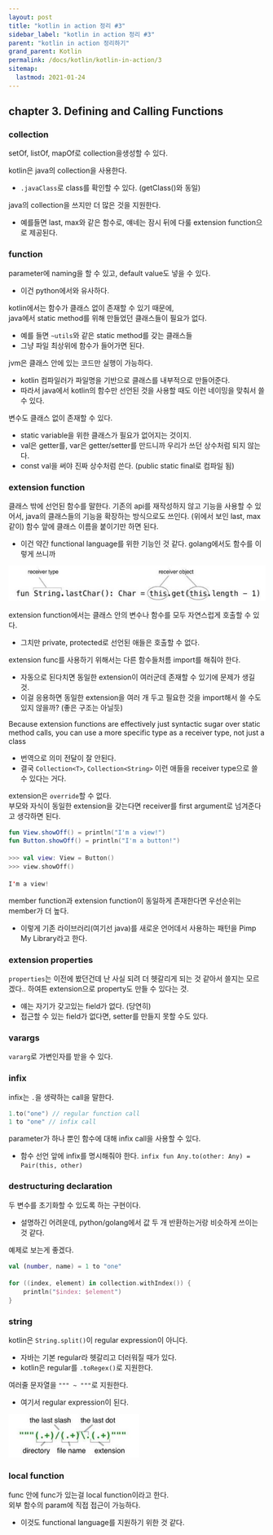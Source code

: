 ```yaml
---
layout: post
title: "kotlin in action 정리 #3"
sidebar_label: "kotlin in action 정리 #3"
parent: "kotlin in action 정리하기"
grand_parent: Kotlin
permalink: /docs/kotlin/kotlin-in-action/3
sitemap:
  lastmod: 2021-01-24
---
```


## chapter 3. Defining and Calling Functions

### collection

setOf, listOf, mapOf로 collection을생성할 수 있다.

kotlin은 java의 collection을 사용한다.
- `.javaClass`로 class를 확인할 수 있다. (getClass()와 동일)

java의 collection을 쓰지만 더 많은 것을 지원한다.
- 예를들면 last, max와 같은 함수로, 얘네는 잠시 뒤에 다룰 extension function으로 제공된다.

### function

parameter에 naming을 할 수 있고, default value도 넣을 수 있다.
- 이건 python에서와 유사하다.

kotlin에서는 함수가 클래스 없이 존재할 수 있기 때문에,  
java에서 static method를 위해 만들었던 클래스들이 필요가 없다.
- 예를 들면 `~utils`와 같은 static method를 갖는 클래스들
- 그냥 파일 최상위에 함수가 들어가면 된다.

jvm은 클래스 안에 있는 코드만 실행이 가능하다.
- kotlin 컴파일러가 파일명을 기반으로 클래스를 내부적으로 만들어준다.
- 따라서 java에서 kotlin의 함수만 선언된 것을 사용할 때도 이런 네이밍을 맞춰서 쓸 수 있다.

변수도 클래스 없이 존재할 수 있다.
- static variable을 위한 클래스가 필요가 없어지는 것이지.
- val은 getter를, var은 getter/setter를 만드니까 우리가 쓰던 상수처럼 되지 않는다.
- const val을 써야 진짜 상수처럼 쓴다. (public static final로 컴파일 됨)

### extension function

클래스 밖에 선언된 함수를 말한다.
기존의 api를 재작성하지 않고 기능을 사용할 수 있어서, java의 클래스들의 기능을 확장하는 방식으로도 쓰인다. (위에서 보인 last, max 같이)
함수 앞에 클래스 이름을 붙이기만 하면 된다.
- 이건 약간 functional language를 위한 기능인 것 같다. golang에서도 함수를 이렇게 쓰니까

![extension-function](/images/post/kotlin_in_action/3_1.JPG)

extension function에서는 클래스 안의 변수나 함수를 모두 자연스럽게 호출할 수 있다.
- 그치만 private, protected로 선언된 애들은 호출할 수 없다.

extension func를 사용하기 위해서는 다른 함수들처름 import를 해줘야 한다.
- 자동으로 된다치면 동일한 extension이 여러군데 존재할 수 있기에 문제가 생길 것.
- 이걸 응용하면 동일한 extension을 여러 개 두고 필요한 것을 import해서 쓸 수도 있지 않을까? (좋은 구조는 아닐듯)

Because extension functions are effectively just syntactic sugar over static method
calls, you can use a more specific type as a receiver type, not just a class
- 번역으로 의미 전달이 잘 안된다.
- 결국 `Collection<T>`, `Collection<String>` 이런 애들을 receiver type으로 쓸 수 있다는 거다.

extension은 `override`할 수 없다.  
부모와 자식이 동일한 extension을 갖는다면 receiver를 first argument로 넘겨준다고 생각하면 된다.  
```kotlin
fun View.showOff() = println("I'm a view!")
fun Button.showOff() = println("I'm a button!")

>>> val view: View = Button()
>>> view.showOff()

I'm a view!
```

member function과 extension function이 동일하게 존재한다면 우선순위는 member가 더 높다.

* 이렇게 기존 라이브러리(여기선 java)를 새로운 언어데서 사용하는 패턴을 Pimp My Library라고 한다.

### extension properties

`properties`는 이전에 봤던건데 난 사실 되려 더 헷갈리게 되는 것 같아서 쓸지는 모르겠다..
하여튼 extension으로 property도 만들 수 있다는 것.
- 얘는 자기가 갖고있는 field가 없다. (당연히)
- 접근할 수 있는 field가 없다면, setter를 만들지 못할 수도 있다.

### varargs

`vararg`로 가변인자를 받을 수 있다.

### infix

infix는 `.`을 생략하는 call을 말한다.  
```kotlin
1.to("one") // regular function call
1 to "one" // infix call
```

parameter가 하나 뿐인 함수에 대해 infix call을 사용할 수 있다.  
- 함수 선언 앞에 infix를 명시해줘야 한다.
`infix fun Any.to(other: Any) = Pair(this, other)`

### destructuring declaration

두 변수를 초기화할 수 있도록 하는 구현이다.
- 설명하긴 어려운데, python/golang에서 값 두 개 반환하는거랑 비슷하게 쓰이는 것 같다.

예제로 보는게 좋겠다.
```kotlin
val (number, name) = 1 to "one"

for ((index, element) in collection.withIndex()) {
    println("$index: $element")
}
```

### string

kotlin은 `String.split()`이 regular expression이 아니다.
- 자바는 기본 regular라 헷갈리고 더러워질 때가 있다.
- kotlin은 regular를 `.toRegex()`로 지원한다.

여러줄 문자열을 `""" ~ """`로 지원한다.
- 여기서 regular expression이 된다.

![triple-quota](/images/post/kotlin_in_action/3_2.JPG)

### local function

func 안에 func가 있는걸 local function이라고 한다.  
외부 함수의 param에 직접 접근이 가능하다.
- 이것도 functional language를 지원하기 위한 것 같다.
